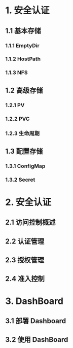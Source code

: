 # 1. 安全认证

## 1.1 基本存储

### 1.1.1 EmptyDir

### 1.1.2 HostPath

### 1.1.3 NFS

## 1.2 高级存储

### 1.2.1 PV

### 1.2.2 PVC

### 1.2.3 生命周期

## 1.3 配置存储

### 1.3.1 ConfigMap

### 1.3.2 Secret

# 2. 安全认证

## 2.1 访问控制概述

## 2.2 认证管理

## 2.3 授权管理

## 2.4 准入控制

# 3. DashBoard

## 3.1  部署 Dashboard

## 3.2  使用 DashBoard
